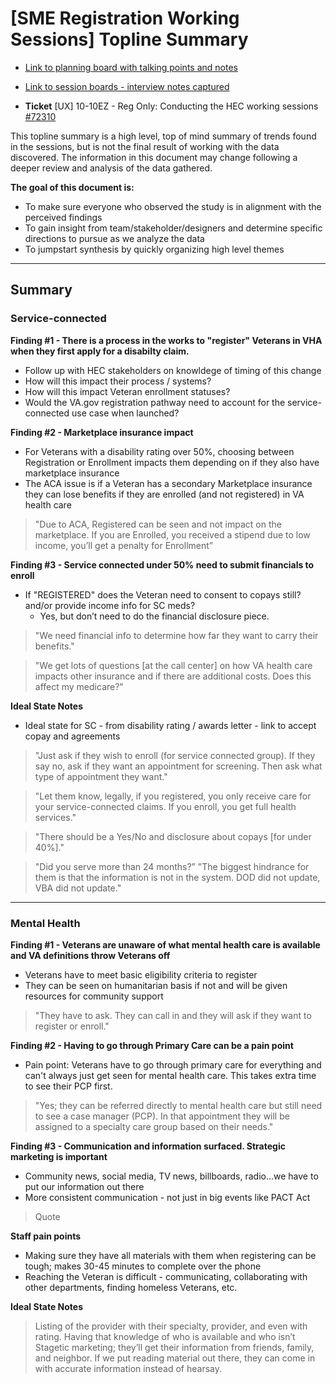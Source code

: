 # [SME Registration Working Sessions] Topline Summary


- [Link to planning board with talking points and notes](https://app.mural.co/t/departmentofveteransaffairs9999/m/departmentofveteransaffairs9999/1702079427539/3151e3fa9a7eed55d21d5e39cb981938c5d2484a?sender=uadf1ed7fe7c76f0914967329)

- [Link to session boards - interview notes captured](https://app.mural.co/t/departmentofveteransaffairs9999/m/departmentofveteransaffairs9999/1706634261021/f1e1dafb24abcea144cc5e539f26011254c04d8c?sender=uadf1ed7fe7c76f0914967329)

- **Ticket** [UX] 10-10EZ - Reg Only: Conducting the HEC working sessions [#72310](https://github.com/department-of-veterans-affairs/va.gov-team/issues/72310)

  

This topline summary is a high level, top of mind summary of trends found in the sessions, but is not the final result of working with the data discovered. The information in this document may change following a deeper review and analysis of the data gathered. 


**The goal of this document is:**

 - To make sure everyone who observed the study is in alignment with the perceived findings
 - To gain insight from team/stakeholder/designers and determine specific directions to pursue as we analyze the data
 - To jumpstart synthesis by quickly organizing high level themes 

- - - 

## Summary

### Service-connected 

**Finding #1 - There is a process in the works to "register" Veterans in VHA when they first apply for a disabilty claim.**

- Follow up with HEC stakeholders on knowldege of timing of this change
- How will this impact their process / systems?
- How will this impact Veteran enrollment statuses?
- Would the VA.gov registration pathway need to account for the service-connected use case when launched?


**Finding #2 - Marketplace insurance impact**

- For Veterans with a disability rating over 50%, choosing between Registration or Enrollment impacts them depending on if they also have marketplace insurance
- The ACA issue is if a Veteran has a secondary Marketplace insurance they can lose benefits if they are enrolled (and not registered) in VA health care 

> "Due to ACA, Registered can be seen and not impact on the marketplace. If you are Enrolled, you received a stipend due to low income, you’ll get a penalty for Enrollment”


**Finding #3 - Service connected under 50% need to submit financials to enroll**

- If "REGISTERED" does the Veteran need to consent to copays still? and/or provide income info for SC meds?
  - Yes, but don’t need to do the financial disclosure piece.

> "We need financial info to determine how far they want to carry their benefits."

> "We get lots of questions [at the call center] on how VA health care impacts other insurance and if there are additional costs. Does this affect my medicare?"

**Ideal State Notes**

- Ideal state for SC - from disability rating / awards letter - link to accept copay and agreements

> "Just ask if they wish to enroll (for service connected group). If they say no, ask if they want an appointment for screening. Then ask what type of appointment they want."

>  "Let them know, legally, if you registered, you only receive care for your service-connected claims. If you enroll, you get full health services."

> "There should be a Yes/No and disclosure about copays [for under 40%]."

> "Did you serve more than 24 months?” "The biggest hindrance for them is that the information is not in the system. DOD did not update, VBA did not update."


----


### Mental Health

**Finding #1 - Veterans are unaware of what mental health care is available and VA definitions throw Veterans off**

- Veterans have to meet basic eligibility criteria to register
- They can be seen on humanitarian basis if not and will be given resources for community support
  
> "They have to ask. They can call in and they will ask if they want to register or enroll."

**Finding #2 - Having to go through Primary Care can be a pain point**

- Pain point: Veterans have to go through primary care for everything and can't always just get seen for mental health care. This takes extra time to see their PCP first.

> "Yes; they can be referred directly to mental health care but still need to see a case manager (PCP). In that appointment they will be assigned to a specialty care group based on their needs."


**Finding #3 - Communication and information surfaced. Strategic marketing is important**

- Community news, social media, TV news, billboards, radio...we have to put our information out there
- More consistent communication - not just in big events like PACT Act

> Quote

**Staff pain points**
- Making sure they have all materials with them when registering can be tough; makes 30-45 minutes to complete over the phone
- Reaching the Veteran is difficult - communicating, collaborating with other departments, finding homeless Veterans, etc.

**Ideal State Notes**

> Listing of the provider with their specialty, provider, and even with rating. Having that knowledge of who is available and who isn’t
> Stagetic marketing; they’ll get their information from friends, family, and neighbor. If we put reading material out there, they can come in with accurate information instead of hearsay. 

